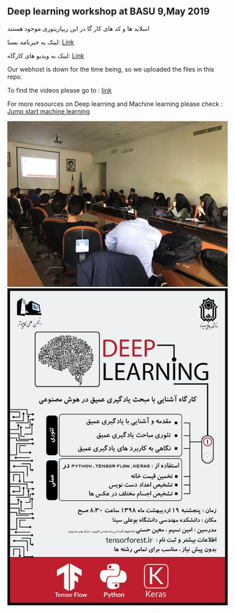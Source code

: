 ## Deep learning workshop at BASU 9,May 2019

اسلاید ها و کد های کار گا در این ریپازیتوری موجود هستند 

لینک به خبرنامه بسنا: [Link](https://basna.ir/fa/news/2324/%D8%A7%D9%88%D9%84%DB%8C%D9%86-%DA%A9%D8%A7%D8%B1%DA%AF%D8%A7%D9%87-%DB%8C%D8%A7%D8%AF%DA%AF%DB%8C%D8%B1%DB%8C-%D8%B9%D9%85%DB%8C%D9%82-%D8%AF%D8%B1-%D8%AF%D8%A7%D9%86%D8%B4%DA%AF%D8%A7%D9%87-%D8%A8%D9%88%D8%B9%D9%84%DB%8C-%D8%B3%DB%8C%D9%86%D8%A7-%D8%A8%D8%B1%DA%AF%D8%B2%D8%A7%D8%B1-%D8%B4%D8%AF-%DA%AF%D8%B2%D8%A7%D8%B1%D8%B4-%D8%AA%D8%B5%D9%88%DB%8C%D8%B1%DB%8C)

لینک به ویدیو های کارگاه: [Link](https://www.mediafire.com/folder/udavzk13qb96k/workshop)


Our webhost is down for the time being, so we uploaded the files in this repo.

To find the videos please go to : [link](https://www.mediafire.com/folder/udavzk13qb96k/workshop)

For more resources on Deep learning and Machine learning please check : [Jump start machine learning](https://github.com/Moeinh77/jump-start-machine-learning)

![](pictures/photo_2019-05-09_10-26-46.jpg)
![](pictures/photo_2019-05-03_22-23-00.jpg)
